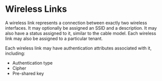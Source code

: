 # Wireless Links

A wireless link represents a connection between exactly two wireless interfaces. It may optionally be assigned an SSID and a description. It may also have a status assigned to it, similar to the cable model. Each wireless link may also be assigned to a particular tenant.

Each wireless link may have authentication attributes associated with it, including:

* Authentication type
* Cipher
* Pre-shared key
